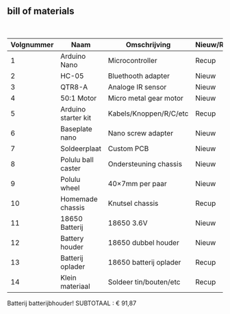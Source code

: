 ## bill of materials
<br />

|Volgnummer|Naam               |Omschrijving               |Nieuw/Recup|Kostprijs/Stuk|Aantal|Subtotaal|
|----------|-------------------|------------------------|-----------|--------------|------|---------|
|1         |Arduino Nano       |Microcontroller         |Recup      |€ 22,20       |1     |€ 0      |
|2         |HC-05              |Bluethooth adapter      |Nieuw      |€ 6,30        |1     |€ 6,30   |
|3         |QTR8-A             |Analoge IR sensor       |Nieuw      |€ 11,25       |1     |€ 11,25  |
|4         |50:1 Motor         |Micro metal gear motor  |Nieuw      |€ 21,5        |2     |€ 42     |
|5         |Arduino starter kit|Kabels/Knoppen/R/C/etc  |Recup      |€ 0           |1     |€ 0      |
|6         |Baseplate nano     |Nano screw adapter      |Nieuw      |€ 11,50       |1     |€ 11,50  |
|7         |Soldeerplaat       |Custom PCB              |Nieuw      |€ 0,50        |1     |€ 0      |
|8         |Polulu ball caster |Ondersteuning chassis   |Nieuw      |€ 2,70        |1     |€ 2,70   |
|9         |Polulu wheel       |40×7mm per paar         |Nieuw      |€ 5,65        |1     |€ 5,65   |
|10        |Homemade chassis   |Knutsel chassis         |Recup      |€ 0           |1     |€ 0      |
|11        |18650 Batterij     |18650 3.6V              |Nieuw      |€ 4.99        |2     |€ 9.98   |
|12        |Battery houder     |18650 dubbel houder     |Nieuw      |€ 2.49        |1     |€ 2.49   |
|13        |Batterij oplader   |18650 batterij oplader  |Recup      |€ 0           |0     |€ 0      |
|14        |Klein materiaal    |Soldeer tin/bouten/etc  |Recup      |€ 0           |1     |€ 0      |

Batterij batterijbhouder!
SUBTOTAAL : € 91,87
